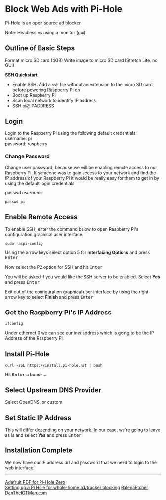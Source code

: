 # Block Web Ads with Pi-Hole

Pi-Hole is an open source ad blocker.

Note: Headless vs using a monitor (gui)

## Outline of Basic Steps
Format micro SD card (4GB)
Write image to micro SD card (Stretch Lite, no GUI)

**SSH Quickstart**
- Enable SSH: Add a `ssh` file without an extension to the micro SD card before powering Raspberry Pi on
- Boot up Raspberry Pi
- Scan local network to identify IP address
- SSH pi@IPADDRESS

## Login
Login to the Raspberry Pi using the following default credentials:  
username: pi  
password: raspberry

### Change Password
Change user password, because we will be enabling remote access to our Raspberry Pi. If someone was to gain access to your network and find the IP address of your Raspberry Pi it would be really easy for them to get in by using the default login credentials.

passwd *username*
```shell
passwd pi
```

## Enable Remote Access
To enable SSH, enter the command below to open Raspberry Pi's configuration graphical user interface.
```shell
sudo raspi-config
```
Using the arrow keys select option 5 for **Interfacing Options** and press <kbd>Enter</kbd>

Now select the P2 option for SSH and hit <kbd>Enter</kbd>

You will be asked if you would like the SSH server to be enabled. Select **Yes** and press <kbd>Enter</kbd>

Exit out of the configuration graphical user interface by using the right arrow key to select **Finish** and press <kbd>Enter</kbd>

## Get the Raspberry Pi's IP Address

```shell
ifconfig
```

Under ethernet 0 we can see our *inet* address which is going to be the IP Address of the Raspberry Pi.

## Install Pi-Hole

```shell
curl -sSL https://install.pi-hole.net | bash
```
Hit <kbd>Enter</kbd> a bunch...

## Select Upstream DNS Provider
Select OpenDNS, or custom

## Set Static IP Address
This will differ depending on your network. In our case, we're going to leave as is and select **Yes** and press <kbd>Enter</kbd>

## Installation Complete
We now have our IP address url and password that we need to login to the web interface.

---

[Adafruit PDF for Pi-Hole Zero](https://cdn-learn.adafruit.com/downloads/pdf/pi-hole-ad-blocker-with-pi-zero-w.pdf)  
[Setting up a Pi Hole for whole-home ad/tracker blocking](https://www.jeffgeerling.com/blog/2017/setting-pi-hole-whole-home-adtracker-blocking)
[BalenaEtcher](https://www.balena.io/blog/deploy-network-wide-ad-blocking-with-pi-hole-and-a-raspberry-pi/?utm_source=efp&utm_medium=etcher&utm_campaign=balena-pihole&utm_content=v1&u_id=16ba5f0d4e03a6-0efcab481e1106-76766f30-130980-16ba5f0d4e190e)
[DanTheIOTMan.com](https://dantheiotman.com/2018/10/23/blocking-web-ads-with-pi-hole/)
